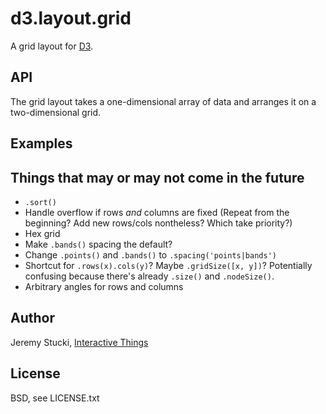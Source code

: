 # d3.layout.grid

A grid layout for [D3](http://d3js.org).

## API

The grid layout takes a one-dimensional array of data and arranges it on a two-dimensional grid.

## Examples


## Things that may or may not come in the future

* `.sort()`
* Handle overflow if rows *and* columns are fixed (Repeat from the beginning? Add new rows/cols nontheless? Which take priority?)
* Hex grid
* Make `.bands()` spacing the default?
* Change `.points()` and `.bands()` to `.spacing('points|bands')`
* Shortcut for `.rows(x).cols(y)`? Maybe `.gridSize([x, y])`? Potentially confusing because there's already `.size()` and `.nodeSize()`.
* Arbitrary angles for rows and columns

## Author

Jeremy Stucki, [Interactive Things](http://interactivethings.com)

## License

BSD, see LICENSE.txt
